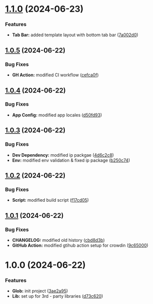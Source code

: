 # [1.1.0](https://github.com/JtotheDoubleO/restos-frontend/compare/v1.0.5...v1.1.0) (2024-06-23)


### Features

* **Tab Bar:** added template layout with bottom tab bar ([7a002d0](https://github.com/JtotheDoubleO/restos-frontend/commit/7a002d0ad63bfcf7e34dfe51be5da224d8057a7b))

## [1.0.5](https://github.com/JtotheDoubleO/restos-frontend/compare/v1.0.4...v1.0.5) (2024-06-22)


### Bug Fixes

* **GH Action:** modified CI workflow ([cefca0f](https://github.com/JtotheDoubleO/restos-frontend/commit/cefca0f2b328fde881c903c48d182450e61c3519))

## [1.0.4](https://github.com/JtotheDoubleO/restos-frontend/compare/v1.0.3...v1.0.4) (2024-06-22)


### Bug Fixes

* **App Config:** modified app locales ([d50fd93](https://github.com/JtotheDoubleO/restos-frontend/commit/d50fd93159c746e9a8980d3c8d92973c8905b276))

## [1.0.3](https://github.com/JtotheDoubleO/restos-frontend/compare/v1.0.2...v1.0.3) (2024-06-22)


### Bug Fixes

* **Dev Dependency:** modified ip packgae ([4d6c2c8](https://github.com/JtotheDoubleO/restos-frontend/commit/4d6c2c82d3c815a87222d6c1b11fe5bae6b0395d))
* **Env:** modified env validation & fixed ip package ([b250c74](https://github.com/JtotheDoubleO/restos-frontend/commit/b250c74d7345a266960f81e6e62596ede3d75dd7))

## [1.0.2](https://github.com/JtotheDoubleO/restos-frontend/compare/v1.0.1...v1.0.2) (2024-06-22)


### Bug Fixes

* **Script:** modified build script ([f17cd05](https://github.com/JtotheDoubleO/restos-frontend/commit/f17cd05495fc5b424d6d1b3177846a4182db798e))

## [1.0.1](https://github.com/JtotheDoubleO/restos-frontend/compare/v1.0.0...v1.0.1) (2024-06-22)


### Bug Fixes

* **CHANGELOG:** modified old history ([cbd8d3b](https://github.com/JtotheDoubleO/restos-frontend/commit/cbd8d3b7c91bdc99b4be7cbefe6423c28dbdd678))
* **GitHub Action:** modified gtihub action setup for crowdin ([9c65000](https://github.com/JtotheDoubleO/restos-frontend/commit/9c6500048c3f6fb8c5bb34b05d92f71d52d5ac0a))

# 1.0.0 (2024-06-22)


### Features

* **Glob:** init project ([3ae2a95](https://github.com/JtotheDoubleO/restos-frontend/commit/3ae2a9529d19138a44f33b4829dcec88c559761e))
* **Lib:** set up for 3rd - party libraries ([d73c620](https://github.com/JtotheDoubleO/restos-frontend/commit/d73c620b9e16fa48d51ac7d088084f045b5e1c11))
